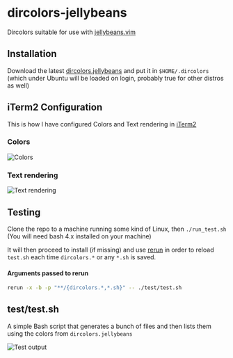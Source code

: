 dircolors-jellybeans
====================

Dircolors suitable for use with
[jellybeans.vim](https://github.com/nanotech/jellybeans.vim)

## Installation

Download the latest
[dircolors.jellybeans](https://raw.github.com/peterhellberg/dircolors-jellybeans/master/dircolors.jellybeans)
and put it in `$HOME/.dircolors` (which under Ubuntu will be loaded on login,
probably true for other distros as well)

## iTerm2 Configuration

This is how I have configured Colors and Text rendering in
[iTerm2](http://www.iterm2.com/)

### Colors
![Colors](http://assets.c7.se/skitch/iterm2_colors-131231.png)

### Text rendering
![Text rendering](http://assets.c7.se/skitch/iterm2_text_rendering-131231.png)

## Testing

Clone the repo to a machine running some kind of Linux, then `./run_test.sh`
(You will need bash 4.x installed on your machine)

It will then proceed to install (if missing) and use
[rerun](https://github.com/alexch/rerun/) in order to reload
`test.sh` each time `dircolors.*` or any `*.sh` is saved.

#### Arguments passed to rerun
```bash
rerun -x -b -p "**/{dircolors.*,*.sh}" -- ./test/test.sh
```

## test/test.sh

A simple Bash script that generates a bunch of files
and then lists them using the colors from `dircolors.jellybeans`

![Test output](http://assets.c7.se/skitch/run_test.sh-20140101-014450.png)
